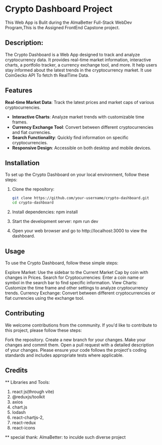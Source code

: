 # Crypto Dashboard Project
This Web App  is Bulit during the AlmaBetter Full-Stack WebDev Program,This is the Assigned FrontEnd Capstone project.

## Description:

The Crypto Dashboard is a Web App designed to track and analyze cryptocurrency data. It provides real-time market information, interactive charts, a portfolio tracker, a currency exchange tool, and more.
It help users stay informed about the latest trends in the cryptocurrency market.
It use CoinGecko API To fetch th RealTime Data.




## Features

**Real-time Market Data**: Track the latest prices and market caps of various cryptocurrencies.
- **Interactive Charts**: Analyze market trends with customizable time frames.
- **Currency Exchange Tool**: Convert between different cryptocurrencies and fiat currencies.
- **Search Functionality**: Quickly find information on specific cryptocurrencies.
- **Responsive Design**: Accessible on both desktop and mobile devices.



## Installation
To set up the Crypto Dashboard on your local environment, follow these steps:

1. Clone the repository:
   ```bash
   git clone https://github.com/your-username/crypto-dashboard.git
   cd crypto-dashboard

2. Install dependencies:
  npm install

3. Start the development server:
  npm run dev

4. Open your web browser and go to http://localhost:3000 to view the dashboard.


## Usage
To use the Crypto Dashboard, follow these simple steps:

Explore Market: Use the sidebar to the Current Market Cap by coin with changes in Prices.
Search for Cryptocurrencies: Enter a coin name or symbol in the search bar to find specific information.
View Charts: Customize the time frame and other settings to analyze cryptocurrency trends.
Currency Exchange: Convert between different cryptocurrencies or fiat currencies using the exchange tool.

## Contributing
We welcome contributions from the community. If you'd like to contribute to this project, please follow these steps:

Fork the repository.
Create a new branch for your changes.
Make your changes and commit them.
Open a pull request with a detailed description of your changes.
Please ensure your code follows the project's coding standards and includes appropriate tests where applicable.

## Credits

** Libraries and Tools:
1. react js(through vite)
2. @reduxjs/toolkit
3. axios
4. chart.js
5. lodash
6. react-chartjs-2,
7. react-redux
8. react-icons

** special thank:
  AlmaBetter: to inculde such diverse project 
